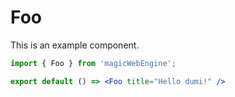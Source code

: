 # Foo

This is an example component.

```jsx
import { Foo } from 'magicWebEngine';

export default () => <Foo title="Hello dumi!" />
```
